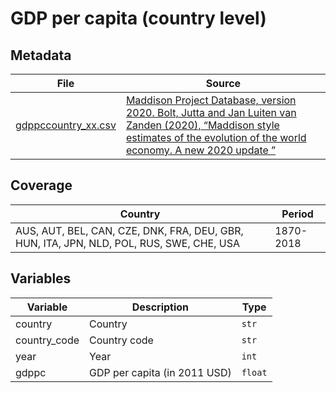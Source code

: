 # GDP per capita (country level)

## Metadata

File | Source
---|---
[gdppccountry_xx.csv](https://github.com/cverluise/patentcity/tree/feature/assets/assets)| [Maddison Project Database, version 2020. Bolt, Jutta and Jan Luiten van Zanden (2020), “Maddison style estimates of the evolution of the world economy. A new 2020 update ”](https://www.rug.nl/ggdc/historicaldevelopment/maddison/releases/maddison-project-database-2020)

## Coverage

Country | Period
---|---
AUS, AUT, BEL, CAN, CZE, DNK, FRA, DEU, GBR, HUN, ITA, JPN, NLD, POL, RUS, SWE, CHE, USA | 1870-2018

## Variables

Variable|Description    | Type
---|---|---
country         | Country       | `str`
country_code    | Country code  | `str`
year            | Year          | `int`
gdppc           | GDP per capita (in 2011 USD) | `float`

